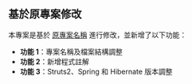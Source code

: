 ## 基於原專案修改  
本專案是基於 [原專案名稱](https://github.com/liangwenrong/struts2-spring-hibernate.git) 進行修改，並新增了以下功能：  

- **功能 1**：專案名稱及檔案結構調整  
- **功能 2**：新增程式註解  
- **功能 3**：Struts2、Spring 和 Hibernate 版本調整


